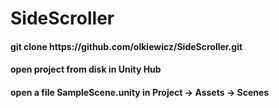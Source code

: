 # SideScroller

<h4>git clone https://github.com/olkiewicz/SideScroller.git</h4>
<h4>open project from disk in Unity Hub</h4>
<h4>open a file  SampleScene.unity in Project -> Assets -> Scenes</h4>
